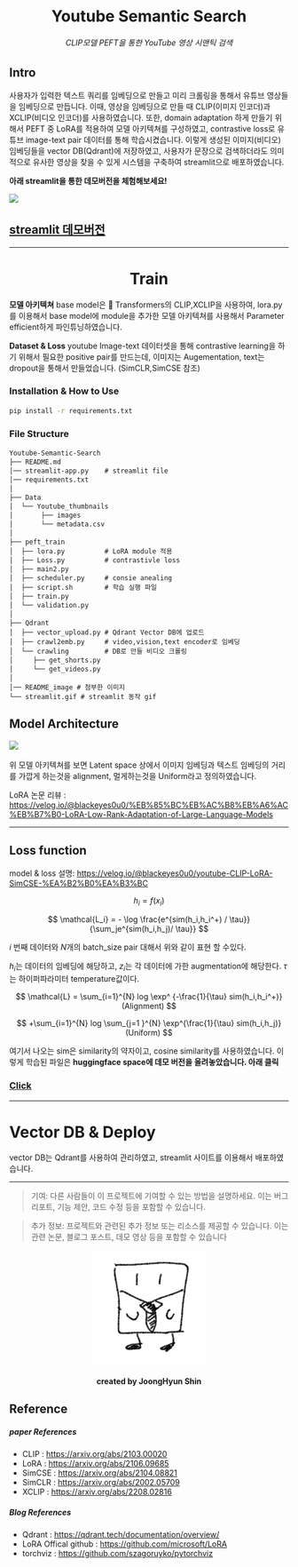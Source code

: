 # <center> Youtube Semantic Search </center>

###### <center> CLIP모델 PEFT을 통한 YouTube 영상 시맨틱 검색 </center>

## Intro

사용자가 입력한 텍스트 쿼리를 임베딩으로 만들고 미리 크롤링을 통해서 유튜브 영상들을 임베딩으로 만듭니다. 이때, 영상을 임베딩으로 만들 때 CLIP(이미지 인코더)과 XCLIP(비디오 인코더)를 사용하였습니다. 또한, domain adaptation 하게 만들기 위해서 PEFT 중 LoRA를 적용하여 모델 아키텍쳐를 구성하였고, contrastive loss로 유튜브 image-text pair 데이터를 통해 학습시켰습니다. 이렇게 생성된 이미지(비디오) 임베딩들을 vector DB(Qdrant)에 저장하였고, 사용자가 문장으로 검색하더라도 의미적으로 유사한 영상을 찾을 수 있게 시스템을 구축하여 streamlit으로 배포하였습니다.

**아래 streamlit을 통한 데모버전을 체험해보세요!**

<img src="streamlit.gif"/>

## [streamlit 데모버전](https://youtube-rank.streamlit.app/)


---

# <center> Train </center>


**모델 아키텍쳐**
base model은 🤗 Transformers의 CLIP,XCLIP을 사용하여,
lora.py를 이용해서 base model에 module을 추가한 모델 아키텍쳐를 사용해서 Parameter efficient하게 파인튜닝하였습니다. 

**Dataset & Loss**
youtube Image-text 데이터셋을 통해 contrastive learning을 하기 위해서 필요한 positive pair를 만드는데, 이미지는 Augementation, text는 dropout을 통해서  만들었습니다. (SimCLR,SimCSE 참조)


### Installation & How to Use


```bash
pip install -r requirements.txt

```

### File Structure

```
Youtube-Semantic-Search
├── README.md
│── streamlit-app.py    # streamlit file
│── requirements.txt
│
├── Data
│  └── Youtube_thumbnails
│       ├── images
│       └── metadata.csv
│
├── peft_train
│  ├── lora.py          # LoRA module 적용
│  ├── Loss.py          # contrastivle loss
│  ├── main2.py 
│  ├── scheduler.py     # consie anealing
│  ├── script.sh        # 학습 실행 파일
│  ├── train.py
│  └── validation.py
│
├── Qdrant
│  ├── vector_upload.py # Qdrant Vector DB에 업로드
│  ├── crawl2emb.py     # video,vision,text encoder로 임베딩
│  └── crawling         # DB로 만들 비디오 크롤링
│     ├── get_shorts.py
│     └── get_videos.py
│
│── README_image # 첨부한 이미지
└── streamlit.gif # streamlit 동작 gif
```


## Model Architecture


![](https://huggingface.co/datasets/huggingface/documentation-images/resolve/main/peft/lora_diagram.png)

위 모델 아키텍쳐를 보면 Latent space 상에서 이미지 임베딩과 텍스트 임베딩의 거리를 가깝게 하는것을 alignment, 멀게하는것을 Uniform라고 정의하였습니다.

LoRA 논문 리뷰 : https://velog.io/@blackeyes0u0/%EB%85%BC%EB%AC%B8%EB%A6%AC%EB%B7%B0-LoRA-Low-Rank-Adaptation-of-Large-Language-Models


---


## Loss function

model & loss 설명: https://velog.io/@blackeyes0u0/youtube-CLIP-LoRA-SimCSE-%EA%B2%B0%EA%B3%BC

$$
h_i = f(x_i)
$$


$$ 
\mathcal{L_i} = - \log \frac{e^{sim(h_i,h_i^+) / \tau}}{\sum_je^{sim(h_i,h_j)/ \tau}}
$$



$i$ 번째 데이터와 $N$개의 batch_size pair 대해서 위와 같이 표현 할 수있다. 

$h_i$는 데이터의 임베딩에 해당하고, $z_i$는 각 데이터에 가한 augmentation에 해당한다. $\tau$는 하이퍼파라미터 temperature값이다.

$$
\mathcal{L} = \sum_{i=1}^{N} log \exp^ {-\frac{1}{\tau}  sim(h_i,h_i^+)} (Alignment)
$$

$$
+\sum_{i=1}^{N} log \sum_{j=1 }^{N} \exp^{\frac{1}{\tau} sim(h_i,h_j)} (Uniform)
$$


여기서 나오는 sim은 similarity의 약자이고, cosine similarity를 사용하였습니다. 이렇게 학습된 파일은 **huggingface space에 데모 버전을 올려놓았습니다. 아래 클릭**

### [Click](https://huggingface.co/Soran/youtube_CLIP_LoRA_SimCSE)

---

# Vector DB & Deploy

vector DB는 Qdrant를 사용하여 관리하였고, streamlit 사이트를 이용해서 배포하였습니다.


---

>기여: 다른 사람들이 이 프로젝트에 기여할 수 있는 방법을 설명하세요. 이는 버그 리포트, 기능 제안, 코드 수정 등을 포함할 수 있습니다.


>추가 정보: 프로젝트와 관련된 추가 정보 또는 리소스를 제공할 수 있습니다. 이는 관련 논문, 블로그 포스트, 데모 영상 등을 포함할 수 있습니다


<center>

![GitHub 로고](README_image/0u0.png)
#### <center> created by JoongHyun Shin </center>

</center>


## Reference

##### paper References
- CLIP : https://arxiv.org/abs/2103.00020
- LoRA : https://arxiv.org/abs/2106.09685
- SimCSE : https://arxiv.org/abs/2104.08821
- SimCLR : https://arxiv.org/abs/2002.05709
- XCLIP : https://arxiv.org/abs/2208.02816

##### Blog References
- Qdrant : https://qdrant.tech/documentation/overview/
- LoRA Offical github : https://github.com/microsoft/LoRA
- torchviz : https://github.com/szagoruyko/pytorchviz